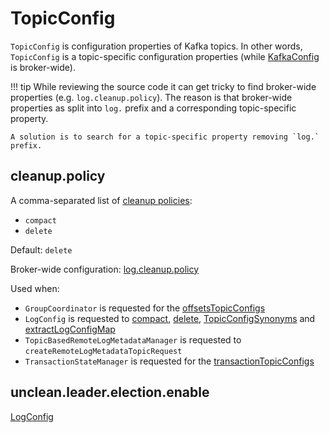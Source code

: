 # TopicConfig

`TopicConfig` is configuration properties of Kafka topics. In other words, `TopicConfig` is a topic-specific configuration properties (while [KafkaConfig](KafkaConfig.md) is broker-wide).

!!! tip
    While reviewing the source code it can get tricky to find broker-wide properties (e.g. `log.cleanup.policy`). The reason is that broker-wide properties as split into `log.` prefix and a corresponding topic-specific property.

    A solution is to search for a topic-specific property removing `log.` prefix.

## <span id="CLEANUP_POLICY_CONFIG"><span id="cleanup.policy"> cleanup.policy

A comma-separated list of [cleanup policies](log-cleanup/index.md):

* `compact`
* `delete`

Default: `delete`

Broker-wide configuration: [log.cleanup.policy](KafkaConfig.md#LogCleanupPolicyProp)

Used when:

* `GroupCoordinator` is requested for the [offsetsTopicConfigs](consumer-groups/GroupCoordinator.md#offsetsTopicConfigs)
* `LogConfig` is requested to [compact](log/LogConfig.md#compact), [delete](log/LogConfig.md#delete), [TopicConfigSynonyms](log/LogConfig.md#TopicConfigSynonyms) and [extractLogConfigMap](log/LogConfig.md#extractLogConfigMap)
* `TopicBasedRemoteLogMetadataManager` is requested to `createRemoteLogMetadataTopicRequest`
* `TransactionStateManager` is requested for the [transactionTopicConfigs](transactions/TransactionStateManager.md#transactionTopicConfigs)

## <span id="UNCLEAN_LEADER_ELECTION_ENABLE_CONFIG"><span id="unclean.leader.election.enable"> unclean.leader.election.enable

[LogConfig](log/LogConfig.md#UncleanLeaderElectionEnableProp)

